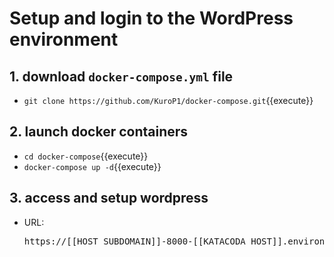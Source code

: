 # Setup and login to the WordPress environment

## 1. download `docker-compose.yml` file
- `git clone https://github.com/KuroP1/docker-compose.git`{{execute}}

## 2. launch docker containers
- `cd docker-compose`{{execute}}
- `docker-compose up -d`{{execute}}

## 3. access and setup wordpress
- URL: <pre>https://[[HOST_SUBDOMAIN]]-8000-[[KATACODA_HOST]].environments.katacoda.com/</pre>
